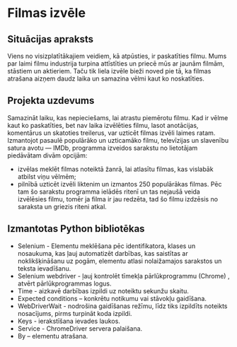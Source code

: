 # Filmas izvēle
## Situācijas apraksts
Viens no visizplatītākajiem veidiem, kā atpūsties, ir paskatīties filmu. Mums par laimi filmu industrija turpina attīstīties un priecē mūs ar jaunām filmām, stāstiem un aktieriem. Taču tik liela izvēle bieži noved pie tā, ka filmas atrašana aizņem daudz laika un samazina vēlmi kaut ko noskatīties.
## Projekta uzdevums
Samazināt laiku, kas nepieciešams, lai atrastu piemērotu filmu. Kad ir vēlme kaut ko paskatīties, bet nav laika izvēlēties filmu, lasot anotācijas, komentārus un skatoties treilerus, var uzticēt filmas izvēli laimes ratam. Izmantojot pasaulē populārāko un uzticamāko filmu, televīzijas un slavenību satura avotu — IMDb, programma izveidos sarakstu no lietotājam piedāvātam divām opcijām:
- izvēlas meklēt filmas noteiktā žanrā, lai atlasītu filmas, kas vislabāk atbilst viņu vēlmēm;
- pilnībā uzticēt izvēli liktenim un izmantos 250 populārākas filmas.
 Pēc tam šo sarakstu programma ielādēs ritenī un tas nejaušā veida izvēlēsies filmu, tomēr ja filma ir jau redzēta, tad šo filmu izdzēsis no saraksta un griezis riteni atkal. 

## Izmantotas Python bibliotēkas
- Selenium - Elementu meklēšana pēc identifikatora, klases un nosaukuma, kas ļauj automatizēt darbības, kas saistītas ar noklikšķināšanu uz pogām, elementu atlasi nolaižamajos sarakstos un teksta ievadīšanu.
- Selenium webdriver - ļauj kontrolēt tīmekļa pārlūkprogrammu (Chrome) , atvērt pārlūkprogrammas logus.
- Time - aizkavē darbības izpildi uz noteiktu sekunžu skaitu.
- Expected conditions – konkrētu notikumu vai stāvokļu gaidīšana.
- WebDriverWait - nodrošina gaidīšanas režīmu, līdz tiks izpildīts noteikts nosacījums, pirms turpināt koda izpildi.
- Keys - ierakstīšana ievades laukos.
- Service - ChromeDriver servera palaišana.
- By – elementu atrašana.
